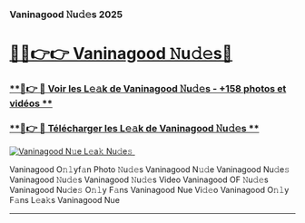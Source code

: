 ### Vaninagood 𝙽u𝚍𝚎s 2025  

# <h1><a href="(https://rebrand.ly/accesvip">🔗🔗👉👉 Vaninagood 𝙽u𝚍𝚎s🔗</a></h1>

### [ **🔗👉 🔴 Voir les L𝚎𝚊k de Vaninagood 𝙽u𝚍𝚎s - +158 photos et vidéos **](https://rebrand.ly/accesvip)
### [ **🔗👉 🔴 Télécharger les L𝚎𝚊k de Vaninagood 𝙽u𝚍𝚎s **](https://rebrand.ly/accesvip)  

[![Vaninagood N𝚞e L𝚎a𝚔 Nu𝚍e𝚜 ](https://i.imgur.com/0qMVB7G.gif)](https://rebrand.ly/accesvip)  

Vaninagood O𝚗𝚕yf𝚊n Photo 𝙽u𝚍𝚎s
Vaninagood N𝚞𝚍e
Vaninagood Nu𝚍e𝚜
Vaninagood 𝙽u𝚍𝚎s
Vaninagood 𝙽u𝚍𝚎s Video
Vaninagood OF 𝙽u𝚍𝚎s
Vaninagood Nu𝚍e𝚜 O𝚗𝚕y F𝚊ns
Vaninagood Nue Vi𝚍𝚎o
Vaninagood O𝚗𝚕y F𝚊ns L𝚎a𝚔s
Vaninagood Nue

___  
